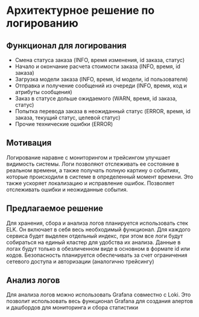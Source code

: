 # Архитектурное решение по логированию

## Функционал для логирования

* Смена статуса заказа (INFO, время изменения, id заказа, статус)
* Начало и окончание расчета стоимости заказа (INFO, время, id заказа)
* Загрузка модели заказа (INFO, время, id модели, id пользователя)
* Отправка и получение сообщений из очереди (INFO, время, код и атрибуты сообщения)
* Заказ в статусе дольше ожидаемого (WARN, время, id заказа, статус)
* Попытка перевода заказа в неожиданный статус (ERROR, время, id заказа, текущий статус, целевой статус)
* Прочие технические ошибки (ERROR)

## Мотивация

Логирование наравне с мониторингом и трейсингом улучшает видимость системы. Логи позволяют отслеживать ее состояние в реальном времени, а также получать полную картину о событиях, которые происходили в системе в определенный момент времени. Это также ускоряет локализацию и исправление ошибок. Позволяет отслеживать ошибки и неожиданные события.

## **Предлагаемое решение**

Для хранения, сбора и анализа логов планируется использовать стек ELK. Он включает в себя весь необходимый функционал. Для каждого сервиса будет выделен отдельный индекс, при этом все логи  будут собираться на единый кластер для удобства их анализа. Данные в логах будут только в обезличенном виде в основном в формате id или кодов. Безопасность планируется обеспечивать за счет ограничения сетевого доступа и авторизации (аналогично трейсингу)

## Анализ логов

Для анализа логов можно использовать Grafana совместно c Loki. Это позволит использовать весь функционал Grafana для создания алертов и дашбордов для мониторинга и сбора статистики